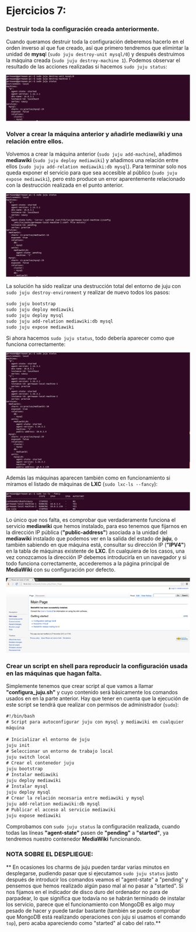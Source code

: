 # Ejercicios 7:
### Destruir toda la configuración creada anteriormente.

Cuando queramos destruir toda la configuración deberemos hacerlo en el orden inverso al que fue creado, así que primero tendremos que elimintar la unidad de **mysq**l (`sudo juju destroy-unit mysql/0`) y después destruimos la máquina creada (`sudo juju destroy-machine 1`). Podemos observar el resultado de las acciones realizadas si hacemos `sudo juju status`:

![eje07_img01](imagenes/eje07_img01.png)

### Volver a crear la máquina anterior y añadirle mediawiki y una relación entre ellos.

Volvemos a crear la máquina anterior (`sudo juju add-machine`), añadimos **mediawiki** (`sudo juju deploy mediawiki`) y añadimos una relación entre ellos (`sudo juju add-relation mediawiki:db mysql`). Para terminar solo nos queda exponer el servicio para que sea accesible al público (`sudo juju expose mediawiki`), pero esto produce un error aparentemente relacionado con la destrucción realizada en el punto anterior.

![eje07_img02](imagenes/eje07_img02.png)

La solución ha sido realizar una destrucción total del entorno de juju con `sudo juju destroy-environment` y realizar de nuevo todos los pasos:

```
sudo juju bootstrap
sudo juju deploy mediawiki
sudo juju deploy mysql
sudo juju add-relation mediawiki:db mysql
sudo juju expose mediawiki
```

Si ahora hacemos `sudo juju status`, todo debería aparecer como que funciona correctamente:

![eje07_img03](imagenes/eje07_img03.png)

Además las máquinas aparecen también como en funcionamiento si miramos el listado de máquinas de **LXC** (`sudo lxc-ls --fancy`):

![eje07_img04](imagenes/eje07_img04.png)

Lo único que nos falta, es comprobar que verdaderamente funciona el servicio **mediawiki** que hemos instalado, para eso tenemos que fijarnos en la dirección IP pública (**"public-address"**) asociada a la unidad del **mediawiki** instalado que podemos ver en la salida del estado de **juju**, o también sabiendo en que máquina está, consultar su dirección IP (**"IPV4"**) en la tabla de máquinas existente de **LXC**. En cualquiera de los casos, una vez conozcamos la dirección IP debemos introducirla en un navegador y si todo funciona correctamente, accederemos a la página principal de **MediaWiki** con su configuración por defecto.

![eje07_img05](imagenes/eje07_img05.png)

### Crear un script en shell para reproducir la configuración usada en las máquinas que hagan falta.

Simplemente tenemos que crear script al que vamos a llamar **"configura_juju.sh"** y cuyo contenido será básicamente los comandos usados en en la parte anterior. Hay que tener en cuenta que la ejecución de este script se tendrá que realizar con permisos de administrador (`sudo`):

```
#!/bin/bash
# Script para autoconfigurar juju con mysql y mediawiki en cualquier máquina

# Inicializar el entorno de juju
juju init
# Seleccionar un entorno de trabajo local
juju switch local
# Crear el contenedor juju
juju bootstrap
# Instalar mediawiki
juju deploy mediawiki
# Instalar mysql
juju deploy mysql
# Crear la relación necesaria entre mediawiki y mysql
juju add-relation mediawiki:db mysql
# Publicar el acceso al servicio mediawiki
juju expose mediawiki
```

Comprobamos con `sudo juju status` la configuración realizada, cuando todas las líneas **"agent-state"** pasen de **"pending"** a **"started"**, ya tendremos nuestro contenedor **MediaWiki** funcionando.

### NOTA SOBRE EL DESPLIEGUE:
** En ocasiones los charms de juju pueden tardar varias minutos en desplegarse, pudiendo pasar que si ejecutamos `sudo juju status` justo después de introducir los comandos veamos el "agent-state" a "pending" y pensemos que hemos realizado algún paso mal al no pasar a "started". Si nos fijamos en el indicador de disco duro del ordenador no para de parpadear, lo que significa que todavía no se habrán terminado de instalar los servicio, parece que el funcionamiento con MongoDB es algo muy pesado de hacer y puede tardar bastante (también se puede comprobar que MongoDB está realizando operaciones con juju si usamos el comando `top`), pero acaba apareciendo como "started" al cabo del rato.**
